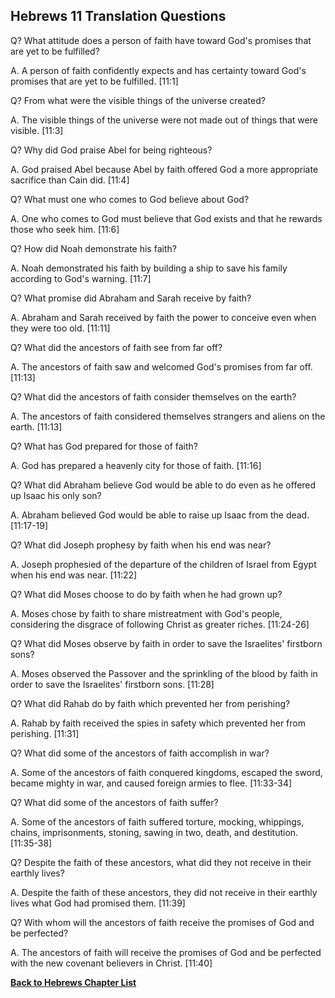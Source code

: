 ## Hebrews 11 Translation Questions ##

Q? What attitude does a person of faith have toward God's promises that are yet to be fulfilled?

A. A person of faith confidently expects and has certainty toward God's promises that are yet to be fulfilled. [11:1]

Q? From what were the visible things of the universe created?

A. The visible things of the universe were not made out of things that were visible. [11:3]

Q? Why did God praise Abel for being righteous?

A. God praised Abel because Abel by faith offered God a more appropriate sacrifice than Cain did. [11:4]

Q? What must one who comes to God believe about God?

A. One who comes to God must believe that God exists and that he rewards those who seek him. [11:6]

Q? How did Noah demonstrate his faith?

A. Noah demonstrated his faith by building a ship to save his family according to God's warning. [11:7]

Q? What promise did Abraham and Sarah receive by faith?

A. Abraham and Sarah received by faith the power to conceive even when they were too old. [11:11]

Q? What did the ancestors of faith see from far off?

A. The ancestors of faith saw and welcomed God's promises from far off. [11:13]

Q? What did the ancestors of faith consider themselves on the earth?

A. The ancestors of faith considered themselves strangers and aliens on the earth. [11:13]

Q? What has God prepared for those of faith?

A. God has prepared a heavenly city for those of faith. [11:16]

Q? What did Abraham believe God would be able to do even as he offered up Isaac his only son?

A. Abraham believed God would be able to raise up Isaac from the dead. [11:17-19]

Q? What did Joseph prophesy by faith when his end was near?

A. Joseph prophesied of the departure of the children of Israel from Egypt when his end was near. [11:22]

Q? What did Moses choose to do by faith when he had grown up?

A. Moses chose by faith to share mistreatment with God's people, considering the disgrace of following Christ as greater riches. [11:24-26]

Q? What did Moses observe by faith in order to save the Israelites' firstborn sons?

A. Moses observed the Passover and the sprinkling of the blood by faith in order to save the Israelites' firstborn sons. [11:28]

Q? What did Rahab do by faith which prevented her from perishing?

A. Rahab by faith received the spies in safety which prevented her from perishing. [11:31]

Q? What did some of the ancestors of faith accomplish in war?

A. Some of the ancestors of faith conquered kingdoms, escaped the sword, became mighty in war, and caused foreign armies to flee. [11:33-34]

Q? What did some of the ancestors of faith suffer?

A. Some of the ancestors of faith suffered torture, mocking, whippings, chains, imprisonments, stoning, sawing in two, death, and destitution. [11:35-38]

Q? Despite the faith of these ancestors, what did they not receive in their earthly lives?

A. Despite the faith of these ancestors, they did not receive in their earthly lives what God had promised them. [11:39]

Q? With whom will the ancestors of faith receive the promises of God and be perfected?

A. The ancestors of faith will receive the promises of God and be perfected with the new covenant believers in Christ. [11:40]

__[Back to Hebrews Chapter List](./)__

